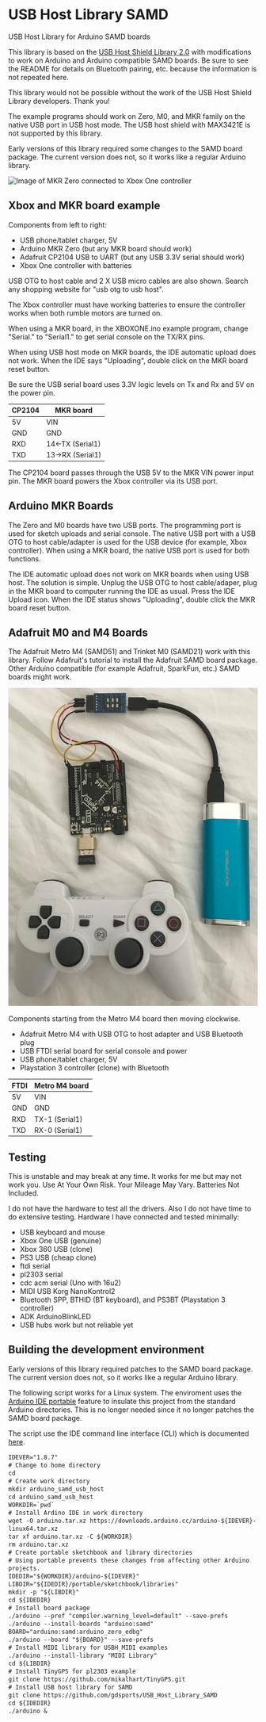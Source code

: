 # USB Host Library SAMD
USB Host Library for Arduino SAMD boards

This library is based on the [USB Host Shield Library
2.0](https://github.com/felis/USB_Host_Shield_2.0) with modifications to work
on Arduino and Arduino compatible SAMD boards. Be sure to see the README for
details on Bluetooth pairing, etc. because the information is not repeated
here.

This library would not be possible without the work of the USB Host Shield
Library developers. Thank you!

The example programs should work on Zero, M0, and MKR family on the native USB
port in USB host mode. The USB host shield with MAX3421E is not supported by
this library.

Early versions of this library required some changes to the SAMD board package.
The current version does not, so it works like a regular Arduino library.

![Image of MKR Zero connected to Xbox One controller](./images/mkrxbox.jpg)

## Xbox and MKR board example

Components from left to right:

* USB phone/tablet charger, 5V
* Arduino MKR Zero (but any MKR board should work)
* Adafruit CP2104 USB to UART (but any USB 3.3V serial should work)
* Xbox One controller with batteries

USB OTG to host cable and 2 X USB micro cables are also shown. Search any
shopping website for "usb otg to usb host".

The Xbox controller must have working batteries to ensure the controller works
when both rumble motors are turned on.

When using a MKR board, in the XBOXONE.ino example program, change "Serial." to
"Serial1." to get serial console on the TX/RX pins.

When using USB host mode on MKR boards, the IDE automatic upload does not work.
When the IDE says "Uploading", double click on the MKR board reset button.

Be sure the USB serial board uses 3.3V logic levels on Tx and Rx and 5V on the
power pin.

CP2104  | MKR board
------  | ---------
5V      | VIN
GND     | GND
RXD     | 14<-TX  (Serial1)
TXD     | 13->RX  (Serial1)

The CP2104 board passes through the USB 5V to the MKR VIN power input pin. The
MKR board powers the Xbox controller via its USB port.

## Arduino MKR Boards

The Zero and M0 boards have two USB ports. The programming port is used for
sketch uploads and serial console. The native USB port with a USB OTG to host
cable/adapter is used for the USB device (for example, Xbox controller). When
using a MKR board, the native USB port is used for both functions.

The IDE automatic upload does not work on MKR boards when using USB host. The
solution is simple. Unplug the USB OTG to host cable/adaper, plug in the MKR
board to computer running the IDE as usual. Press the IDE Upload icon. When the
IDE status shows "Uploading", double click the MKR board reset button.

## Adafruit M0 and M4 Boards

The Adafruit Metro M4 (SAMD51) and Trinket M0 (SAMD21) work with this library.
Follow Adafruit's tutorial to install the Adafruit SAMD board package. Other
Arduino compatible (for example Adafruit, SparkFun, etc.) SAMD boards might
work.

![Image of Metro M4 connected to PS3 controller clone via Bluetooth](./images/ps3bt.jpg)

Components starting from the Metro M4 board then moving clockwise.

* Adafruit Metro M4 with USB OTG to host adapter and USB Bluetooth plug
* USB FTDI serial board for serial console and power
* USB phone/tablet charger, 5V
* Playstation 3 controller (clone) with Bluetooth

FTDI    | Metro M4 board
------  | ---------
5V      | VIN
GND     | GND
RXD     | TX-1  (Serial1)
TXD     | RX-0  (Serial1)

## Testing

This is unstable and may break at any time. It works for me but may not work
you. Use At Your Own Risk. Your Mileage May Vary. Batteries Not Included.

I do not have the hardware to test all the drivers. Also I do not have time to
do extensive testing. Hardware I have connected and tested minimally:

* USB keyboard and mouse
* Xbox One USB (genuine)
* Xbox 360 USB (clone)
* PS3 USB (cheap clone)
* ftdi serial
* pl2303 serial
* cdc acm serial (Uno with 16u2)
* MIDI USB Korg NanoKontrol2
* Bluetooth SPP, BTHID (BT keyboard), and PS3BT (Playstation 3 controller)
* ADK ArduinoBlinkLED
* USB hubs work but not reliable yet

## Building the development environment

Early versions of this library required patches to the SAMD board package.
The current version does not, so it works like a regular Arduino library.

The following script works for a Linux system. The enviroment uses the [Arduino
IDE portable](https://www.arduino.cc/en/Guide/PortableIDE) feature to insulate
this project from the standard Arduino directories. This is no longer needed
since it no longer patches the SAMD board package.

The script use the IDE command line interface (CLI) which is documented
[here](https://github.com/arduino/Arduino/blob/master/build/shared/manpage.adoc).


```
IDEVER="1.8.7"
# Change to home directory
cd
# Create work directory
mkdir arduino_samd_usb_host
cd arduino_samd_usb_host
WORKDIR=`pwd`
# Install Ardino IDE in work directory
wget -O arduino.tar.xz https://downloads.arduino.cc/arduino-${IDEVER}-linux64.tar.xz
tar xf arduino.tar.xz -C ${WORKDIR}
rm arduino.tar.xz
# Create portable sketchbook and library directories
# Using portable prevents these changes from affecting other Arduino projects.
IDEDIR="${WORKDIR}/arduino-${IDEVER}"
LIBDIR="${IDEDIR}/portable/sketchbook/libraries"
mkdir -p "${LIBDIR}"
cd ${IDEDIR}
# Install board package
./arduino --pref "compiler.warning_level=default" --save-prefs
./arduino --install-boards "arduino:samd"
BOARD="arduino:samd:arduino_zero_edbg"
./arduino --board "${BOARD}" --save-prefs
# Install MIDI library for USBH_MIDI examples
./arduino --install-library "MIDI Library"
cd ${LIBDIR}
# Install TinyGPS for pl2303 example
git clone https://github.com/mikalhart/TinyGPS.git
# Install USB host library for SAMD
git clone https://github.com/gdsports/USB_Host_Library_SAMD
cd ${IDEDIR}
./arduino &
````
